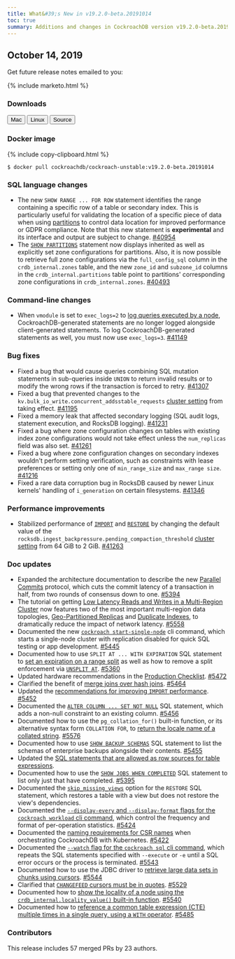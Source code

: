 ```yaml
---
title: What&#39;s New in v19.2.0-beta.20191014
toc: true
summary: Additions and changes in CockroachDB version v19.2.0-beta.20191014 since version v19.2.0-beta.20190930
---
```


## October 14, 2019

Get future release notes emailed to you:

{% include marketo.html %}

### Downloads

<div id="os-tabs" class="clearfix os-tabs_button-outline-primary">
    <a href="https://binaries.cockroachdb.com/cockroach-v19.2.0-beta.20191014.darwin-10.9-amd64.tgz"><button id="mac" data-eventcategory="mac-binary-release-notes">Mac</button></a>
    <a href="https://binaries.cockroachdb.com/cockroach-v19.2.0-beta.20191014.linux-amd64.tgz"><button id="linux" data-eventcategory="linux-binary-release-notes">Linux</button></a>
    <a href="https://binaries.cockroachdb.com/cockroach-v19.2.0-beta.20191014.src.tgz"><button id="source" data-eventcategory="source-release-notes">Source</button></a>
</div>

### Docker image

{% include copy-clipboard.html %}
~~~shell
$ docker pull cockroachdb/cockroach-unstable:v19.2.0-beta.20191014
~~~

### SQL language changes

- The new `SHOW RANGE ... FOR ROW` statement identifies the range containing a specific row of a table or secondary index. This is particularly useful for validating the location of a specific piece of data when using [partitions](../v19.2/topology-geo-partitioned-replicas.html) to control data location for improved performance or GDPR compliance. Note that this new statement is **experimental** and its interface and output are subject to change. [#40954][#40954]
- The [`SHOW PARTITIONS`](../v19.2/show-partitions.html) statement now displays inherited as well as explicitly set zone configurations for partitions. Also, it is now possible to retrieve full zone configurations via the `full_config_sql` column in the `crdb_internal.zones` table, and the new `zone_id` and `subzone_id` columns in the `crdb_internal.partitions` table point to partitions' corresponding zone configurations in `crdb_internal.zones`. [#40493][#40493]

### Command-line changes

- When `vmodule` is set to `exec_logs=2` to [log queries executed by a node](../v19.2/query-behavior-troubleshooting.html#per-node-execution-logs), CockroachDB-generated statements are no longer logged alongside client-generated statements. To log CockroachDB-generated statements as well, you must now use `exec_logs=3`. [#41149][#41149]

### Bug fixes

- Fixed a bug that would cause queries combining SQL mutation statements in sub-queries inside `UNION` to return invalid results or to modify the wrong rows if the transaction is forced to retry. [#41307][#41307]
- Fixed a bug that prevented changes to the `kv.bulk_io_write.concurrent_addsstable_requests` [cluster setting](../v19.2/cluster-settings.html) from taking effect. [#41195][#41195]
- Fixed a memory leak that affected secondary logging (SQL audit logs, statement execution, and RocksDB logging). [#41231][#41231]
- Fixed a bug where zone configuration changes on tables with existing index zone configurations would not take effect unless the `num_replicas` field was also set. [#41261][#41261]
- Fixed a bug where zone configuration changes on secondary indexes wouldn't perform setting verification, such as constraints with lease preferences or setting only one of `min_range_size` and `max_range size`. [#41216][#41216]
- Fixed a rare data corruption bug in RocksDB caused by newer Linux kernels' handling of `i_generation` on certain filesystems. [#41346][#41346]

### Performance improvements

- Stabilized performance of [`IMPORT`](../v19.2/import.html) and [`RESTORE`](../v19.2/restore.html) by changing the default value of the `rocksdb.ingest_backpressure.pending_compaction_threshold` [cluster setting](../v19.2/cluster-settings.html) from 64 GiB to 2 GiB. [#41263][#41263]

### Doc updates

- Expanded the architecture documentation to describe the new [Parallel Commits](../v19.2/architecture/transaction-layer.html#parallel-commits) protocol, which cuts the commit latency of a transaction in half, from two rounds of consensus down to one. [#5394][#5394]
- The tutorial on getting [Low Latency Reads and Writes in a Multi-Region Cluster](../v19.2/demo-low-latency-multi-region-deployment.html) now features two of the most important multi-region data topologies, [Geo-Partitioned Replicas](../v19.2/topology-geo-partitioned-replicas.html) and [Duplicate Indexes](../v19.2/topology-duplicate-indexes.html), to dramatically reduce the impact of network latency. [#5558][#5558]
- Documented the new [`cockroach start-single-node`](../v19.2/cockroach-start-single-node.html) cli command, which starts a single-node cluster with replication disabled for quick SQL testing or app development. [#5445][#5445]
- Documented how to use `SPLIT AT ... WITH EXPIRATION` SQL statement to [set an expiration on a range split](../v19.2/split-at.html#set-the-expiration-on-a-split-enforcement) as well as how to remove a split enforcement via [`UNSPLIT AT`](../v19.2/unsplit-at.html). [#5360][#5360]
- Updated hardware recommendations in the [Production Checklist](../v19.2/recommended-production-settings.html#hardware). [#5472][#5472]
- Clarified the benefit of [merge joins over hash joins](../v19.2/joins.html#merge-joins). [#5464][#5464]
- Updated the [recommendations for improving `IMPORT` performance](../v19.2/import.html#performance). [#5452][#5452]
- Documented the [`ALTER COLUMN ... SET NOT NULL`](../v19.2/alter-column.html#set-not-null-constraint) SQL statement, which adds a non-null constraint to an existing column. [#5456][#5456]
- Documented how to use the `pg_collation_for()` built-in function, or its alternative syntax form `COLLATION FOR`, to [return the locale name of a collated string](../v19.2/collate.html#show-collation-for-strings). [#5576][#5576]
- Documented how to use [`SHOW BACKUP SCHEMAS`](../v19.2/show-backup.html#show-a-backup-with-schemas) SQL statement to list the schemas of enterprise backups alongside their contents. [#5455][#5455]
- Updated the [SQL statements that are allowed as row sources for table expressions](../v19.2/table-expressions.html#using-the-output-of-other-statements).
- Documented how to use the [`SHOW JOBS WHEN COMPLETED`](../v19.2/show-jobs.html#show-job-when-complete) SQL statement to list only just that have completed. [#5395][#5395]
- Documented the [`skip_missing_views`](../v19.2/restore.html#skip_missing_views) option for the `RESTORE` SQL statement, which restores a table with a view but does not restore the view's dependencies.
- Documented the [`--display-every` and `--display-format` flags for the `cockroach workload` cli command](../v19.2/cockroach-workload.html#customize-the-frequency-and-format-of-per-operation-statistics), which control the frequency and format of per-operation statistics. [#5424][#5424]
- Documented the [naming requirements for CSR names](../v19.2/orchestrate-cockroachdb-with-kubernetes.html#csr-names) when orchestrating CockroachDB with Kubernetes. [#5422][#5422]
- Documented the [`--watch` flag for the `cockroach sql` cli command](../v19.2/cockroach-sql.html#repeat-a-sql-statement), which repeats the SQL statements specified with `--execute` or `-e` until a SQL error occurs or the process is terminated. [#5543][#5543]
- Documented how to use the JDBC driver to [retrieve large data sets in chunks using cursors](../v19.2/build-a-java-app-with-cockroachdb.html#retrieve-large-data-sets-in-chunks-using-cursors). [#5544][#5544]
- Clarified that [`CHANGEFEED` cursors must be in quotes](../v19.2/create-changefeed.html#options). [#5529][#5529]
- Documented how to [show the locality of a node using the `crdb_internal.locality_value()` built-in function](../v19.2/show-locality.html#show-locality-with-a-built-in-function). [#5540][#5540]
- Documented how to [reference a common table expression (CTE) multiple times in a single query, using a `WITH` operator](../v19.2/common-table-expressions.html#reusing-common-table-expressions). [#5485][#5485]

### Contributors

This release includes 57 merged PRs by 23 authors.

[#40493]: https://github.com/cockroachdb/cockroach/pull/40493
[#40811]: https://github.com/cockroachdb/cockroach/pull/40811
[#40954]: https://github.com/cockroachdb/cockroach/pull/40954
[#41149]: https://github.com/cockroachdb/cockroach/pull/41149
[#41195]: https://github.com/cockroachdb/cockroach/pull/41195
[#41216]: https://github.com/cockroachdb/cockroach/pull/41216
[#41231]: https://github.com/cockroachdb/cockroach/pull/41231
[#41261]: https://github.com/cockroachdb/cockroach/pull/41261
[#41263]: https://github.com/cockroachdb/cockroach/pull/41263
[#41291]: https://github.com/cockroachdb/cockroach/pull/41291
[#41307]: https://github.com/cockroachdb/cockroach/pull/41307
[#41329]: https://github.com/cockroachdb/cockroach/pull/41329
[#41346]: https://github.com/cockroachdb/cockroach/pull/41346
[#5445]: https://github.com/cockroachdb/docs/pull/5445
[#5360]: https://github.com/cockroachdb/docs/pull/5360
[#5472]: https://github.com/cockroachdb/docs/pull/5472
[#5464]: https://github.com/cockroachdb/docs/pull/5464
[#5452]: https://github.com/cockroachdb/docs/pull/5452
[#5456]: https://github.com/cockroachdb/docs/pull/5456
[#5576]: https://github.com/cockroachdb/docs/pull/5576
[#5455]: https://github.com/cockroachdb/docs/pull/5455
[#5393]: https://github.com/cockroachdb/docs/pull/5393
[#5395]: https://github.com/cockroachdb/docs/pull/5395
[#5413]: https://github.com/cockroachdb/docs/pull/5413
[#5424]: https://github.com/cockroachdb/docs/pull/5424
[#5422]: https://github.com/cockroachdb/docs/pull/5422
[#5394]: https://github.com/cockroachdb/docs/pull/5394
[#5558]: https://github.com/cockroachdb/docs/pull/5558
[#5543]: https://github.com/cockroachdb/docs/pull/5543
[#5544]: https://github.com/cockroachdb/docs/pull/5544
[#5529]: https://github.com/cockroachdb/docs/pull/5529
[#5540]: https://github.com/cockroachdb/docs/pull/5540
[#5485]: https://github.com/cockroachdb/docs/pull/5485
